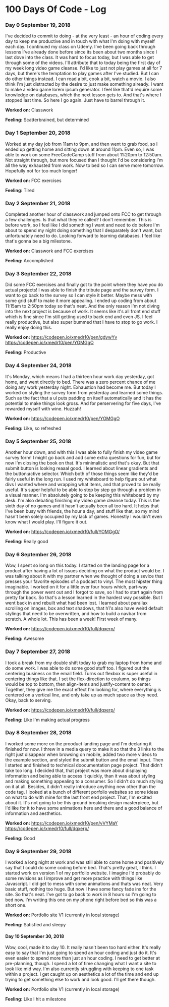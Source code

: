 # 100 Days Of Code - Log

### Day 0 September 19, 2018

I've decided to commit to doing - at the very least - an hour of coding every day to keep me productive and in touch with what I'm doing with myself each day. I continued my class on Udemy. I've been going back through lessons I've already done before since its been about two months since I last dove into the class. It was hard to focus today, but I was able to get through some of the videos. I'll attribute that to today being the first day of my week long video game cleanse. I'd like to just not play games at all for 7 days, but there's the temptation to play games after I've studied. But I can do other things instead. I can read a bit, cook a bit, watch a movie. I also think I'm just distracted by the desire to just make something already. I want to make a video game lorem ipsum generator. I feel like that'd require some knowledge on databases, which the next lesson gets to. And that's where I stopped last time. So here I go again. Just have to barrel through it.

**Worked on:** Classwork

**Feeling:** Scatterbrained, but determined


### Day 1 September 20, 2018

Worked at my day job from 11am to 9pm, and then went to grab food, so I ended up getting home and sitting down at around 11pm. Even so, I was able to work on some FreeCodeCamp stuff from about 11:20pm to 12:50am. Not straight through, but more focused than I thought I'd be considering I'm all the way exhausted from work. Now to bed so I can serve more tomorrow. Hopefully not for too much longer!

**Worked on:** FCC exercises

**Feeling:** Tired


### Day 2 September 21, 2018

Completed another hour of classwork and jumped onto FCC to get through a few challenges. Is that what they're called? I don't remember. This is before work, so I feel like I did something I want and need to do before I'm about to spend my night doing something that I desparately don't want, but unfortunately need to do. Looking forward to learning databases. I feel like that's gonna be a big milestone.

**Worked on:** Classwork and FCC exercises

**Feeling:** Accomplished


### Day 3 September 22, 2018

Did some FCC exercises and finally got to the point where they have you do actual projects! I was able to finish the tribute page and the survey form. I want to go back to the survey so I can style it better. Maybe mess with some grid stuff to make it more appealing. I ended up coding from about 11:15am to 2:50pm today so that's neat. And the only reason I'm not diving into the next project is because of work. It seems like it's all front end stuff which is fine since I'm still getting used to back end and even JS. I feel really productive, but also super bummed that I have to stop to go work. I really enjoy doing this.

**Worked on:** https://codepen.io/xmedr10/pen/gdywYv https://codepen.io/xmedr10/pen/YOMGgO

**Feeling:** Productive


### Day 4 September 24, 2018

It's Monday, which means I had a thirteen hour work day yesterday, got home, and went directly to bed. There was a zero percent chance of me doing any work yesterday night. Exhaustion had become me. But today I worked on styling the survey form from yesterday and learned some things. Such as the fact that a ul puts padding on itself automatically and it has the potential to make things look gross. And for perservering for five days, I've rewarded myself with wine. Huzzah!

**Worked on:** https://codepen.io/xmedr10/pen/YOMGgO

**Feeling:** Like, so refreshed


### Day 5 September 25, 2018

Another hour down, and with this I was able to fully finish my video game survey form! I might go back and add some extra questions for fun, but for now I'm closing the book on that. It's minimalistic and that's okay. But that submit button is looking reaaal good. I learned about linear gradients and the button:active selector. Which both of those things seem like they'd be fairly useful in the long run. I used my whiteboard to help figure out what divs I wanted where and wrapping what items, and that proved to be really useful. It's super helpful to be able to step by step go through a problem in a visual manner. I'm absolutely going to be keeping this whiteboard by my desk. I'm also debating finishing my video game cleanse today. This is the sixth day of no games and it hasn't actually been all too hard. It helps that I've been busy with friends, the hour a day, and stuff like that, so my mind hasn't been solely occupied by my lack of games. Honestly I wouldn't even know what I would play. I'll figure it out.

**Worked on:** https://codepen.io/xmedr10/full/YOMGgO/

**Feeling:** Really good


### Day 6 September 26, 2018

Wow, I spent so long on this today. I started on the landing page for a product after having a lot of issues deciding on what the product would be. I was talking about it with my partner when we thought of doing a sevice that presses your favorite episodes of a podcast to vinyl. The most hipster thing imaginable. I worked on it for a little over four hours which, part-way through the power went out and I forgot to save, so I had to start again from pretty far back. So that's a lesson learned in the hardest way possible. But I went back in and rebuilt what had been lost. I learned about parallax scrolling on images, box and text shadows, that h1's also have weird default stylings that need to be overwritten, and how to build a navbar from scratch. A whole lot. This has been a week! First week of many.

**Worked on:** https://codepen.io/xmedr10/full/dqxerp/

**Feeling:** Awesome


### Day 7 September 27, 2018

I took a break from my double shift today to grab my laptop from home and do some work. I was able to do some good stuff too. I figured out the centering business on the email field. Turns out flexbox is super useful in centering things like that. I set the flex-direction to coulumn, so things would be top to bottom, then align-items and justify-content to center. Together, they give me the exact effect I'm looking for, where everything is centered on a vertical line, and only take up as much space as they need. Okay, back to serving.

**Worked on:** https://codepen.io/xmedr10/full/dqxerp/

**Feeling:** Like I'm making actual progress


### Day 8 September 28, 2018

I worked some more on the prooduct landing page and I'm declaring it finished for now. I threw in a media query to make it so that the 3 links to the right just disappear when browsing on mobile, added two more videos to the example section, and styled the submit button and the email input. Then I started and finished to technical doocumentation page project. That didn't take too long. I decided that, that project was more about displaying information and being able to access it quickly, than it was about styling and making something appealing to a consumer. So I didn't do much styling on it at all. Besides, it didn't really introduce anything new other than the code tag. I looked at a bunch of different porfolio websites so some ideas on what to do with mine for the last front end project. That, I'm excited about it. It's not going to be this ground breaking design masterpiece, but I'd like for it to have some animations here and there and a good balance of information and aesthetics.

**Worked on:** https://codepen.io/xmedr10/pen/vVYMaY https://codepen.io/xmedr10/full/dqxerp/

**Feeling:** Good


### Day 9 September 29, 2018

I worked a long night at work and was still able to come home and positively say that I could do some coding before bed. That's pretty great, I think. I started work on version 1 of my portfolio website. I imagine I'd probably do some revisions as I improve and get more practice with things like Javascript. I did get to mess with some animations and thats was neat. Very basic stuff, nothing too huge. But now I have some fancy fade ins for the site. So that's neat. I've got to go back to work in 8 hours so I'm going to bed now. I'm writing this one on my phone right before bed so this was a short one.

**Worked on:** Portfolio site V1 (currently in local storage)

**Feeling:** Satisfied and sleepy

#### Day 10 September 30, 2018

Wow, cool, made it to day 10. It really hasn't been too hard either. It's really easy to say that I'm just going to spend an hour coding and just do it. It's even easier to spend more than just an hour coding. I need to get better at pre-planning, though. I spend a lot of time changing what I want a site to look like mid way. I'm also currently struggling with keeping to one task within a project. I get caught up on aesthetics a lot of the time and end up trying to get something else to work and look good. I'll get there though.

**Worked on:** Portfolio site V1 (currently in local storage)

**Feeling:** Like I hit a milestone
